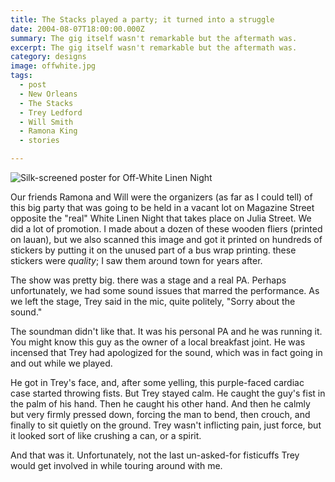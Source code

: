 ```yaml
---
title: The Stacks played a party; it turned into a struggle
date: 2004-08-07T18:00:00.000Z
summary: The gig itself wasn't remarkable but the aftermath was.
excerpt: The gig itself wasn't remarkable but the aftermath was.
category: designs
image: offwhite.jpg
tags:
  - post 
  - New Orleans
  - The Stacks
  - Trey Ledford
  - Will Smith
  - Ramona King
  - stories

---
```


![Silk-screened poster for Off-White Linen Night](/static/img/designs/offwhite.jpg "Silk-screened poster for Off-White Linen Night")

Our friends Ramona and Will were the organizers (as far as I could tell) of this big party that was going to be held in a vacant lot on Magazine Street opposite the "real" White Linen Night that takes place on Julia Street. We did a lot of promotion. I made about a dozen of these wooden fliers (printed on lauan), but we also scanned this image and got it printed on hundreds of stickers by putting it on the unused part of a bus wrap printing. these stickers were _quality_; I saw them around town for years after.

The show was pretty big. there was a stage and a real PA. Perhaps unfortunately, we had some sound issues that marred the performance. As we left the stage, Trey said in the mic, quite politely, "Sorry about the sound." 

The soundman didn't like that. It was his personal PA and he was running it. You might know this guy as the owner of a local breakfast joint. He was incensed that Trey had apologized for the sound, which was in fact going in and out while we played.

He got in Trey's face, and, after some yelling, this purple-faced cardiac case started throwing fists. But Trey stayed calm. He caught the guy's fist in the palm of his hand. Then he caught his other hand. And then he calmly but very firmly pressed down, forcing the man to bend, then crouch, and finally to sit quietly on the ground. Trey wasn't inflicting pain, just force, but it looked sort of like crushing a can, or a spirit.

And that was it. Unfortunately, not the last un-asked-for fisticuffs Trey would get involved in while touring around with me.